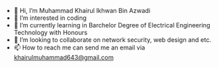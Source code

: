 - 👋 Hi, I’m Muhammad Khairul Ikhwan Bin Azwadi
- 👀 I’m interested in coding
- 🌱 I’m currently learning in Barchelor Degree of Electrical Engineering Technology with Honours
- 💞️ I’m looking to collaborate on network security, web design and etc. 
- 📫 How to reach me can send me an email via khairulmuhammad643@gmail.com

<!---
Arulwan/Arulwan is a ✨ special ✨ repository because its `README.md` (this file) appears on your GitHub profile.
You can click the Preview link to take a look at your changes.
--->
